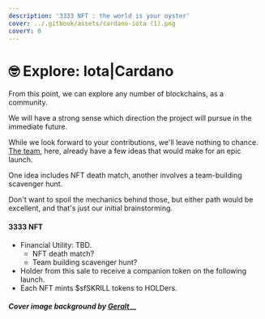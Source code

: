 ```yaml
---
description: '3333 NFT : the world is your oyster'
cover: ../.gitbook/assets/cardano-iota (1).png
coverY: 0
---
```


# 🤓 Explore: Iota|Cardano

From this point, we can explore any number of blockchains, as a community.&#x20;

We will have a strong sense which direction the project will pursue in the immediate future.&#x20;

While we look forward to your contributions, we'll leave nothing to chance. [The team](../info/team.md), here, already have a few ideas that would make for an epic launch.

One idea includes NFT death match, another involves a team-building scavenger hunt.&#x20;

Don't want to spoil the mechanics behind those, but either path would be excellent, and that's just our initial brainstorming.

#### 3333 NFT

* Financial Utility: TBD.&#x20;
  * NFT death match?
  * Team building scavenger hunt?
* Holder from this sale to receive a companion token on the following launch.
* Each NFT mints $sfSKRILL tokens to HOLDers.

#### _Cover image background by_ [_Geralt_](https://pixabay.com/users/geralt-9301/)__
